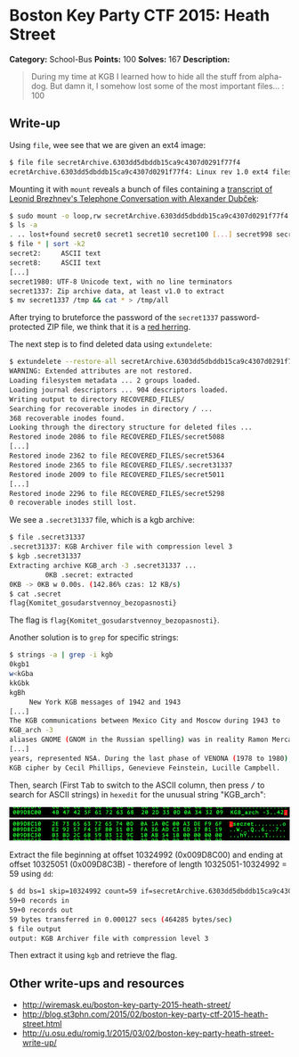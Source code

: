 # Boston Key Party CTF 2015: Heath Street

**Category:** School-Bus
**Points:** 100
**Solves:** 167
**Description:**

> During my time at KGB I learned how to hide all the stuff from alpha-dog. But damn it, I somehow lost some of the most important files... : 100

## Write-up

Using `file`, wee see that we are given an ext4 image:

```bash
$ file file secretArchive.6303dd5dbddb15ca9c4307d0291f77f4
ecretArchive.6303dd5dbddb15ca9c4307d0291f77f4: Linux rev 1.0 ext4 filesystem data (extents) (huge files) 
```

Mounting it with `mount` reveals a bunch of files containing a [transcript of Leonid Brezhnev's Telephone Conversation with Alexander Dubček](http://www2.gwu.edu/~nsarchiv/nsa/publications/DOC_readers/psread/doc81.htm):

```bash
$ sudo mount -o loop,rw secretArchive.6303dd5dbddb15ca9c4307d0291f77f4 /mnt
$ ls -a
. .. lost+found secret0 secret1 secret10 secret100 [...] secret998 secret999
$ file * | sort -k2
secret2:     ASCII text
secret8:     ASCII text
[...]
secret1980: UTF-8 Unicode text, with no line terminators
secret1337: Zip archive data, at least v1.0 to extract
$ mv secret1337 /tmp && cat * > /tmp/all
```

After trying to bruteforce the password of the `secret1337` password-protected ZIP file, we think that it is a [red herring](http://en.wikipedia.org/wiki/Red_herring).

The next step is to find deleted data using `extundelete`:

```bash
$ extundelete --restore-all secretArchive.6303dd5dbddb15ca9c4307d0291f77f4
WARNING: Extended attributes are not restored.
Loading filesystem metadata ... 2 groups loaded.
Loading journal descriptors ... 904 descriptors loaded.
Writing output to directory RECOVERED_FILES/
Searching for recoverable inodes in directory / ... 
368 recoverable inodes found.
Looking through the directory structure for deleted files ... 
Restored inode 2086 to file RECOVERED_FILES/secret5088
[...]
Restored inode 2362 to file RECOVERED_FILES/secret5364
Restored inode 2365 to file RECOVERED_FILES/.secret31337
Restored inode 2009 to file RECOVERED_FILES/secret5011
[...]
Restored inode 2296 to file RECOVERED_FILES/secret5298
0 recoverable inodes still lost.
```

We see a `.secret31337` file, which is a kgb archive:

```bash
$ file .secret31337
.secret31337: KGB Archiver file with compression level 3
$ kgb .secret31337
Extracting archive KGB_arch -3 .secret31337 ...
         0KB .secret: extracted
0KB -> 0KB w 0.00s. (142.86% czas: 12 KB/s)
$ cat .secret
flag{Komitet_gosudarstvennoy_bezopasnosti}
```

The flag is `flag{Komitet_gosudarstvennoy_bezopasnosti}`.

Another solution is to `grep` for specific strings:

```bash
$ strings -a | grep -i kgb
0kgb1
w<kGba
kkGbk
kgBh
     New York KGB messages of 1942 and 1943
[...]
The KGB communications between Mexico City and Moscow during 1943 to 
KGB_arch -3
aliases GNOME (GNOM in the Russian spelling) was in reality Ramon Mercader, a Spanish Communist recruited into KGB service
[...]
years, represented NSA. During the last phase of VENONA (1978 to 1980), NSA issued thirty-nine first-time translations of KGB 
KGB cipher by Cecil Phillips, Genevieve Feinstein, Lucille Campbell.
```

Then, search (First <kbd>Tab</kbd> to switch to the ASCII column, then press <kbd>/</kbd> to search for ASCII strings) in `hexedit` for the unusual string "KGB_arch":

![](kgb.png)
![](kgb_2.png)

Extract the file beginning at offset 10324992 (0x009D8C00) and ending at offset 10325051 (0x009D8C3B) - therefore of length 10325051-10324992 = 59 using `dd`:

```bash
$ dd bs=1 skip=10324992 count=59 if=secretArchive.6303dd5dbddb15ca9c4307d0291f77f4 of=output
59+0 records in
59+0 records out
59 bytes transferred in 0.000127 secs (464285 bytes/sec)
$ file output
output: KGB Archiver file with compression level 3
```

Then extract it using `kgb` and retrieve the flag.

## Other write-ups and resources

* <http://wiremask.eu/boston-key-party-2015-heath-street/>
* <http://blog.st3phn.com/2015/02/boston-key-party-ctf-2015-heath-street.html>
* <http://u.osu.edu/romig.1/2015/03/02/boston-key-party-heath-street-write-up/>
